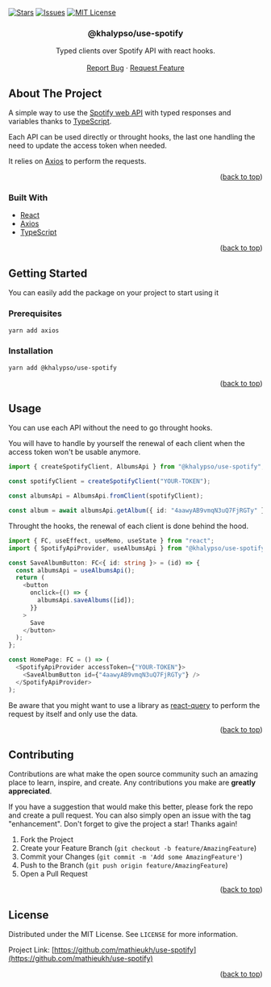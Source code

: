 <!-- Improved compatibility of back to top link: See: https://github.com/othneildrew/Best-README-Template/pull/73 -->

<a name="readme-top"></a>

[![Stars][stars-shield]][stars-url]
[![Issues][issues-shield]][issues-url]
[![MIT License][license-shield]][license-url]

<h3 align="center">@khalypso/use-spotify</h3>

  <p align="center">
    Typed clients over Spotify API with react hooks.
    <br />
    <br />
    <a href="https://github.com/mathieukh/use-spotify/issues">Report Bug</a>
    ·
    <a href="https://github.com/mathieukh/use-spotify/issues">Request Feature</a>
  </p>
</div>

## About The Project

A simple way to use the [Spotify web API](https://developer.spotify.com/documentation/web-api/) with typed responses and variables thanks to [TypeScript](https://www.typescriptlang.org/).

Each API can be used directly or throught hooks, the last one handling the need to update the access token when needed.

It relies on [Axios](https://axios-http.com/) to perform the requests.

<p align="right">(<a href="#readme-top">back to top</a>)</p>

### Built With

- [React](https://reactjs.org/)
- [Axios](https://axios-http.com/)
- [TypeScript](https://www.typescriptlang.org/)

<p align="right">(<a href="#readme-top">back to top</a>)</p>

<!-- GETTING STARTED -->

## Getting Started

You can easily add the package on your project to start using it

### Prerequisites

```sh
yarn add axios
```

### Installation

```sh
yarn add @khalypso/use-spotify
```

<p align="right">(<a href="#readme-top">back to top</a>)</p>

<!-- USAGE EXAMPLES -->

## Usage

You can use each API without the need to go throught hooks.

You will have to handle by yourself the renewal of each client when the access token won't be usable anymore.

```typescript
import { createSpotifyClient, AlbumsApi } from "@khalypso/use-spotify";

const spotifyClient = createSpotifyClient("YOUR-TOKEN");

const albumsApi = AlbumsApi.fromClient(spotifyClient);

const album = await albumsApi.getAlbum({ id: "4aawyAB9vmqN3uQ7FjRGTy" });
```

Throught the hooks, the renewal of each client is done behind the hood.

```typescript
import { FC, useEffect, useMemo, useState } from "react";
import { SpotifyApiProvider, useAlbumsApi } from "@khalypso/use-spotify";

const SaveAlbumButton: FC<{ id: string }> = (id) => {
  const albumsApi = useAlbumsApi();
  return (
    <button
      onclick={() => {
        albumsApi.saveAlbums([id]);
      }}
    >
      Save
    </button>
  );
};

const HomePage: FC = () => (
  <SpotifyApiProvider accessToken={"YOUR-TOKEN"}>
    <SaveAlbumButton id={"4aawyAB9vmqN3uQ7FjRGTy"} />
  </SpotifyApiProvider>
);
```

Be aware that you might want to use a library as [react-query](https://tanstack.com/query/v4) to perform the request by itself and only use the data.

<p align="right">(<a href="#readme-top">back to top</a>)</p>

<!-- CONTRIBUTING -->

## Contributing

Contributions are what make the open source community such an amazing place to learn, inspire, and create. Any contributions you make are **greatly appreciated**.

If you have a suggestion that would make this better, please fork the repo and create a pull request. You can also simply open an issue with the tag "enhancement".
Don't forget to give the project a star! Thanks again!

1. Fork the Project
2. Create your Feature Branch (`git checkout -b feature/AmazingFeature`)
3. Commit your Changes (`git commit -m 'Add some AmazingFeature'`)
4. Push to the Branch (`git push origin feature/AmazingFeature`)
5. Open a Pull Request

<p align="right">(<a href="#readme-top">back to top</a>)</p>

<!-- LICENSE -->

## License

Distributed under the MIT License. See `LICENSE` for more information.

Project Link: [https://github.com/mathieukh/use-spotify](https://github.com/mathieukh/use-spotify)

<p align="right">(<a href="#readme-top">back to top</a>)</p>

<!-- MARKDOWN LINKS & IMAGES -->
<!-- https://www.markdownguide.org/basic-syntax/#reference-style-links -->

[stars-shield]: https://badgen.net/github/stars/mathieukh/use-spotify
[stars-url]: https://github.com/mathieukh/use-spotify/stargazers
[issues-shield]: https://badgen.net/github/issues/mathieukh/use-spotify
[issues-url]: https://github.com/mathieukh/use-spotify/issues
[license-shield]: https://badgen.net/github/license/mathieukh/use-spotify
[license-url]: https://github.com/mathieukh/use-spotify/blob/main/LICENSE
[product-screenshot]: images/screenshot.png
